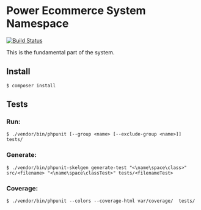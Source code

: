 # Power Ecommerce System Namespace

[![Build Status](https://travis-ci.org/powerecommerce/system.svg?branch=master)](https://travis-ci.org/powerecommerce/system)

This is the fundamental part of the system.

## Install

```
$ composer install
```

## Tests

### Run:

```
$ ./vendor/bin/phpunit [--group <name> [--exclude-group <name>]] tests/
```

### Generate:

```
$ ./vendor/bin/phpunit-skelgen generate-test "<\name\space\class>" src/<filename> "<\name\space\classTest>" tests/<filenameTest>    
```

### Coverage:

```
$ ./vendor/bin/phpunit --colors --coverage-html var/coverage/  tests/    
```